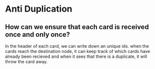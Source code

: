 <h1>Anti Duplication</h1>
<h2>How can we ensure that each card is received once and only once?</h2>
In the header of each card, we can write down an unique ids. when the cards reach the destination node, it can keep track of which cards have already been recieved and when it sees that there is a duplicate, it will throw the card away.